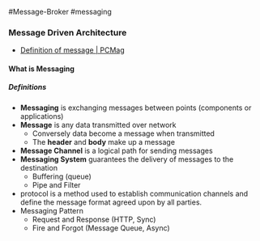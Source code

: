 #Message-Broker #messaging

### Message Driven Architecture

* [Definition of message | PCMag](https://www.pcmag.com/encyclopedia/term/message)

#### What is Messaging

##### Definitions
* **Messaging** is exchanging messages between points (components or applications)
* **Message** is any data transmitted over network
	* Conversely data become a message when transmitted
	* The **header** and **body** make up a message
* **Message Channel** is a logical path for sending messages
* **Messaging System** guarantees the delivery of messages to the destination
	* Buffering (queue)
	* Pipe and Filter
* protocol is a method used to establish communication channels and define the message format agreed upon by all parties.
* Messaging Pattern
	* Request and Response (HTTP, Sync)
	* Fire and Forgot (Message Queue, Async)
